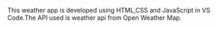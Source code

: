 This weather app is developed using HTML,CSS and JavaScript in VS Code.The API used is weather api from Open Weather Map.


